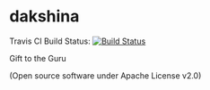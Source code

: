 dakshina
========

Travis CI Build Status:
[![Build Status](https://travis-ci.org/gsluthra/dakshina.png?branch=master)](https://travis-ci.org/gsluthra/dakshina)

Gift to the Guru

(Open source software under Apache License v2.0)

